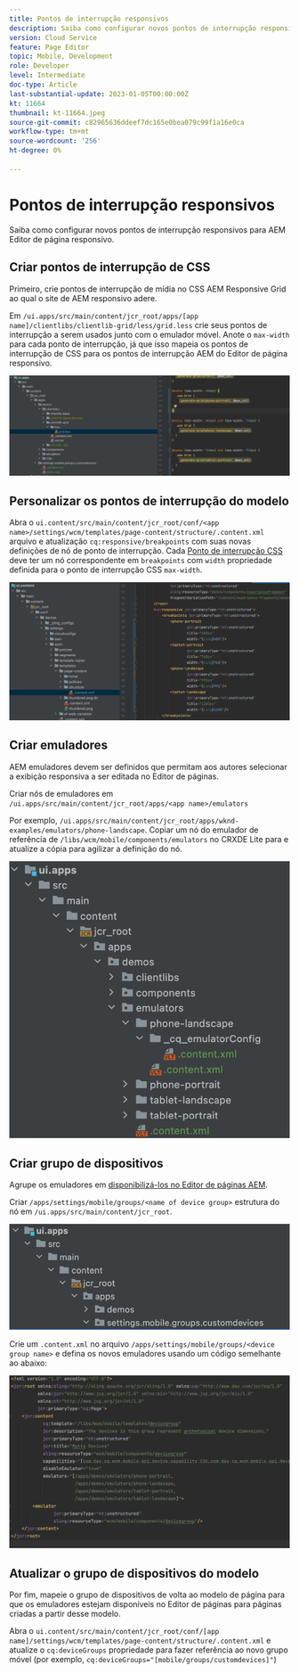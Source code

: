 ```yaml
---
title: Pontos de interrupção responsivos
description: Saiba como configurar novos pontos de interrupção responsivos para AEM Editor de página responsivo.
version: Cloud Service
feature: Page Editor
topic: Mobile, Development
role: Developer
level: Intermediate
doc-type: Article
last-substantial-update: 2023-01-05T00:00:00Z
kt: 11664
thumbnail: kt-11664.jpeg
source-git-commit: c82965636ddeef7dc165e0bea079c99f1a16e0ca
workflow-type: tm+mt
source-wordcount: '256'
ht-degree: 0%

---
```



# Pontos de interrupção responsivos

Saiba como configurar novos pontos de interrupção responsivos para AEM Editor de página responsivo.

## Criar pontos de interrupção de CSS

Primeiro, crie pontos de interrupção de mídia no CSS AEM Responsive Grid ao qual o site de AEM responsivo adere.

Em `/ui.apps/src/main/content/jcr_root/apps/[app name]/clientlibs/clientlib-grid/less/grid.less` crie seus pontos de interrupção a serem usados junto com o emulador móvel. Anote o `max-width` para cada ponto de interrupção, já que isso mapeia os pontos de interrupção de CSS para os pontos de interrupção AEM do Editor de página responsivo.

![Criar novos pontos de interrupção responsivos](./assets/responsive-breakpoints/create-new-breakpoints.jpg)

## Personalizar os pontos de interrupção do modelo

Abra o `ui.content/src/main/content/jcr_root/conf/<app name>/settings/wcm/templates/page-content/structure/.content.xml` arquivo e atualização `cq:responsive/breakpoints` com suas novas definições de nó de ponto de interrupção. Cada [Ponto de interrupção CSS](#create-new-css-breakpoints) deve ter um nó correspondente em `breakpoints` com `width` propriedade definida para o ponto de interrupção CSS `max-width`.

![Personalizar os pontos de interrupção responsivos do modelo](./assets/responsive-breakpoints/customize-template-breakpoints.jpg)

## Criar emuladores

AEM emuladores devem ser definidos que permitam aos autores selecionar a exibição responsiva a ser editada no Editor de páginas.

Criar nós de emuladores em `/ui.apps/src/main/content/jcr_root/apps/<app name>/emulators`

Por exemplo, `/ui.apps/src/main/content/jcr_root/apps/wknd-examples/emulators/phone-landscape`. Copiar um nó do emulador de referência de `/libs/wcm/mobile/components/emulators` no CRXDE Lite para e atualize a cópia para agilizar a definição do nó.

![Criar novos emuladores](./assets/responsive-breakpoints/create-new-emulators.jpg)

## Criar grupo de dispositivos

Agrupe os emuladores em [disponibilizá-los no Editor de páginas AEM](#update-the-templates-device-group).

Criar `/apps/settings/mobile/groups/<name of device group>` estrutura do nó em `/ui.apps/src/main/content/jcr_root`.

![Criar novo grupo de dispositivos](./assets/responsive-breakpoints/create-new-device-group.jpg)

Crie um `.content.xml` no arquivo `/apps/settings/mobile/groups/<device group name>` e defina os novos emuladores usando um código semelhante ao abaixo:

![Criar novo dispositivo](./assets/responsive-breakpoints/create-new-device.jpg)

## Atualizar o grupo de dispositivos do modelo

Por fim, mapeie o grupo de dispositivos de volta ao modelo de página para que os emuladores estejam disponíveis no Editor de páginas para páginas criadas a partir desse modelo.

Abra o `ui.content/src/main/content/jcr_root/conf/[app name]/settings/wcm/templates/page-content/structure/.content.xml` e atualize o `cq:deviceGroups` propriedade para fazer referência ao novo grupo móvel (por exemplo, `cq:deviceGroups="[mobile/groups/customdevices]"`)
